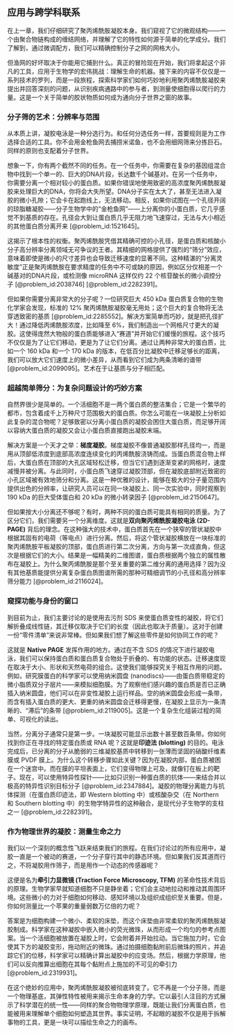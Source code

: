 ## 应用与跨学科联系

在上一章，我们仔细研究了聚丙烯酰胺凝胶本身。我们窥视了它的微观结构——一个由聚合物链构成的缠结网络，并理解了它的特性如何源于简单的化学成分。我们了解到，通过微调配方，我们可以精确控制分子之网的网格大小。

但渔网的好坏取决于你能用它捕到什么。真正的冒险现在开始，我们将拿起这个非凡的工具，应用于生物学的宏伟挑战：理解生命的机器。接下来的内容不仅仅是一系列技术的罗列，而是一段旅程，探索科学家们如何巧妙地利用聚丙烯酰胺凝胶来提出并回答深刻的问题，从识别疾病通路中的参与者，到测量使细胞得以爬行的力量。这是一个关于简单的胶状物质如何成为通向分子世界之窗的故事。

### 分子筛的艺术：分辨率与范围

从本质上讲，凝胶电泳是一种分选行为。和任何分选任务一样，首要规则是为工作选择合适的工具。你不会用金枪鱼网去捕捞米诺鱼，也不会用细网筛来分拣巨石。同样的原则也支配着分子世界。

想象一下，你有两个截然不同的任务。在一个任务中，你需要在复杂的基因组混合物中找到一个单一的、巨大的DNA片段，长达数千个碱基对。在另一个任务中，你需要分离一个相对较小的蛋白质。如果你错误地使用致密的高浓度聚丙烯酰胺凝胶来处理巨大的DNA，你将会大失所望。DNA分子实在太大了，甚至无法进入凝胶的微小孔隙；它会卡在起跑线上，无法移动。相反，如果你试图在一个孔径开阔的琼脂糖凝胶——分子生物学中的“金枪鱼网”——上分离你的小蛋白质，它几乎感觉不到基质的存在。孔径会大到让蛋白质几乎无阻力地飞速穿过，无法与大小相近的其他蛋白质分离开来 [@problem_id:1521645]。

这揭示了根本性的权衡。聚丙烯酰胺凭借其精确可控的小孔径，是蛋白质和核酸小分子高分辨率分离领域无可争议的王者。其精细的网格提供了强烈的“筛分”效应，意味着即使是微小的尺寸差异也会导致迁移速度的显著不同。这种精湛的“分离灵敏度”正是聚丙烯酰胺在要求精度的任务中不可或缺的原因，例如区分仅相差一个碱基对的DNA片段，或检测像 microRNA 这样仅约 22 个核苷酸长的微小调控分子 [@problem_id:2038746] [@problem_id:2282391]。

但如果你需要分离非常大的分子呢？一位研究巨大 450 kDa 蛋白质复合物的生物化学家会发现，标准的 12% 聚丙烯酰胺凝胶毫无用处；这个巨大的复合物将无法穿透致密的基质 [@problem_id:2285552]。解决方案简单而巧妙，就是把孔径扩大！通过降低丙烯酰胺浓度，比如降至 6%，我们制造出一个网格尺寸更大的凝胶。这使得庞然大物般的蛋白质能够进入“赛道”并开始它们缓慢的旅程。这个技巧不仅仅是为了让它们移动，更是为了让它们分离。通过让两种非常大的蛋白质，比如一个 160 kDa 和一个 170 kDa 的版本，在低百分比凝胶中迁移足够长的距离，我们可以放大它们速度上的微小差异，从而看到它们成为两条清晰的谱带 [@problem_id:2099095]。艺术在于让基质与分子相匹配。

### 超越简单筛分：为复杂问题设计的巧妙方案

自然界很少是简单的。一个活细胞不是一两个蛋白质的整洁集合；它是一个繁华的都市，包含着成千上万种尺寸范围极大的蛋白质。你怎么可能在一块凝胶上分析如此复杂的混合物呢？足够致密以分离小蛋白质的凝胶会困住大蛋白质，而足够开阔以容纳大蛋白质的凝胶又会让小蛋白质直接跑出凝胶末端。

解决方案是一个天才之举：**梯度凝胶**。梯度凝胶不像普通凝胶那样孔径均一，而是用从顶部低浓度到底部高浓度连续变化的丙烯酰胺浇铸而成。当蛋白质混合物上样后，大蛋白质在顶部的大孔区域轻松迁移，但当它们遇到逐渐变紧的网格时，速度减慢并被分离。与此同时，小蛋白质飞速穿过凝胶顶部，但在凝胶底部附近致密的小孔区域被有效地筛分和分离。这是一种优雅的设计，能够在极大的分子量范围内提供出色的分辨率，让研究人员可以在同一块凝胶上、同一次实验中，同时观察到 190 kDa 的巨大受体蛋白和 20 kDa 的微小转录因子 [@problem_id:2150647]。

但如果按大小分离还不够呢？有时，两种不同的蛋白质可能具有相同的质量。为了区分它们，我们需要另一个分离维度。这就是**双向聚丙烯酰胺凝胶电泳 (2D-PAGE)** 背后的理念。在这种强大的技术中，蛋白质首先在一个狭窄的管状凝胶中根据其固有的电荷（等电点）进行分离。然后，将这个管状凝胶横放在一块标准的聚丙烯酰胺平板凝胶的顶部，蛋白质进行第二次分离，方向与第一次成直角，但这次是根据它们的大小。结果是一幅精美的二维图谱，蛋白质根据两个独立的属性散布在凝胶上。为什么聚丙烯酰胺是那个至关重要的第二维分离的通用选择？因为没有其他基质能提供分离复杂蛋白质图谱所需的那种可精细调节的小孔径和高分辨率筛分能力 [@problem_id:2116024]。

### 窥探功能与身份的窗口

到目前为止，我们主要讨论的是使用去污剂 SDS 来使蛋白质变性的凝胶，将它们解折叠成线性链，其迁移仅取决于它们的长度（因此也取决于质量）。这对于创建一份“零件清单”来说非常棒。但如果我们想了解这些零件是如何协同工作的呢？

这就是 **Native PAGE** 发挥作用的地方。通过在不含 SDS 的情况下进行凝胶电泳，我们可以保持蛋白质和蛋白质复合物处于折叠的、有功能的状态。迁移速度现在取决于大小、形状和天然电荷的组合。这使我们能够探究关于相互作用的问题。例如，研究膜蛋白的科学家可以使用纳米圆盘 (nanodiscs)——由蛋白质带稳定的微小脂质双分子层片——来模拟细胞膜。为了观察他们感兴趣的蛋白质是否已正确插入纳米圆盘，他们可以在非变性凝胶上运行样品。空的纳米圆盘会形成一条带，而含有插入蛋白质的更大、更重的纳米圆盘会迁移得更慢，在凝胶上显示为一条清晰的、“滞后”的条带 [@problem_id:2119005]。这是一个复杂生化组装过程的简单、可视化的读出。

当然，分离分子通常只是第一步。一块凝胶可能显示出数十甚至数百条带。你如何找到你正在寻找的特定蛋白质或 RNA 呢？这就是**印迹法 (blotting)** 的目的。电泳完成后，已分离的分子从脆弱的三维凝胶基质中转移到一张薄而坚固的硝酸纤维素膜或 PVDF 膜上。为什么这个转移步骤如此关键？因为在凝胶内部，蛋白质被困在一个迷宫中。而在膜的平坦表面上，它们变得物理上可及，就像钉在板上的靶子。现在，可以使用特异性探针——比如只识别一种蛋白质的抗体——来结合并以极高的特异性识别目标分子 [@problem_id:2347884]。凝胶的物理分离能力与抗体探测（在蛋白质印迹法，即 Western blotting 中）或核酸杂交（在 Northern 和 Southern blotting 中）的生物学特异性的这种融合，是现代分子生物学的支柱之一 [@problem_id:2282391]。

### 作为物理世界的凝胶：测量生命之力

我们以一个深刻的概念性飞跃来结束我们的旅程。在我们讨论过的所有应用中，凝胶一直是一个被动的赛道，一个分子穿行其中的静态环境。但如果我们反其道而行之，不将凝胶用作筛子，而是用作一个动态的传感器呢？

这便是名为**牵引力显微镜 (Traction Force Microscopy, TFM)** 的革命性技术背后的原理。生物学家早就知道细胞不只是静坐着；它们会主动地拉动和推动其周围环境。这些微小的力对于细胞如何移动、感知环境以及组织成组织至关重要。但是，你如何测量比一个苹果的重量弱数万亿倍的力呢？

答案是为细胞构建一个微小、柔软的床垫，而这个床垫由非常柔软的聚丙烯酰胺凝胶制成。科学家在这种凝胶中嵌入微小的荧光微珠，从而形成一个均匀的参考点图案。当一个活细胞被放置在凝胶上时，它会附着并开始拉动。当它施加力时，它会使其下方的凝胶变形，拖动附近的微珠。通过拍摄细胞黏附前后微珠的照片，并追踪它们的位移，科学家可以精确计算出凝胶中的应变场。然后，根据力学原理，他们可以反向推算出细胞在其每个黏附点上施加的不可见的牵引力 [@problem_id:2319931]。

在这个绝妙的应用中，聚丙烯酰胺凝胶被彻底转变了。它不再是一个分子筛，而是一个物理基底，其弹性特性被用来揭示生命本身的力学。它以最引人注目的方式展示了科学潜在的统一性——同样的聚合物物理学原理，既能让我们分离蛋白质，也能被用来理解单个细胞如何塑造其世界。事实证明，不起眼的凝胶不仅是用于拆解事物的工具，更是一块可以描绘生命之力的画布。
